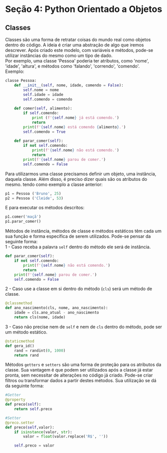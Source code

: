 # Seção 4: Python Orientado a Objetos 

## Classes

Classes são uma forma de retratar coisas do mundo real como objetos dentro do código. A ideia é criar uma abstração de algo que iremos descrever. Após criado este modelo, com variáveis e métodos, pode-se utilizar instâncias do mesmo como um tipo de dado. <br>
Por exemplo, uma classe 'Pessoa' poderia ter atributos, como 'nome', 'idade', 'altura', e métodos como 'falando', 'correndo', 'comendo'. <br>
Exemplo: <br>
```python
classe Pessoa:
    def __init__(self, nome, idade, comendo = False):
        self.nome = nome
        self.idade = idade
        self.comendo = comendo
    
    def comer(self, alimento):
        if self.comendo:
            print (f'{self.nome} já está comendo.')
            return
        print(f'{self.nome} está comendo {alimento}.')
        self.comendo = True
    
    def parar_comer(self):
        if not self.comendo:
            print(f'{self.nome} não está comendo.')
            return
        print(f'{self.nome} parou de comer.')
        self.comendo = False
```
Para utilizarmos uma classe precisamos definir um objeto, uma instância, daquela classe. Além disso, é preciso dizer quais são os atributos do mesmo. tendo como exemplo a classe anterior:
```python
p1 = Pessoa ('Bruno', 25)
p2 = Pessoa ('Cleide', 53)
```
E para executar os métodos descritos:
```python
p1.comer('maçã')
p1.parar_comer()
```
Métodos de instância, métodos de classe e métodos estáticos têm cada um sua função e forma específica de serem utilizados. Pode-se pensar da seguinte forma: <br>
1 - Caso receba a palavra ``self`` dentro do método ele será de instância. <br>
```python
def parar_comer(self):
    if not self.comendo:
        print(f'{self.nome} não está comendo.')
        return
    print(f'{self.nome} parou de comer.')
    self.comendo = False
```
2 - Caso use a classe em si dentro do método (``cls``) será um método de classe. <br>
```python
@classmethod
def ano_nascimento(cls, nome, ano_nascimento):
    idade = cls.ano_atual - ano_nascimento
    return cls(nome, idade)
```
3 - Caso não precise nem de ``self`` e nem de ``cls`` dentro do método, pode ser um método estático.
```python
@staticmethod
def gera_id()
    rand = randint(0, 1000)
    return rand
```
Métodos ``getters`` e ``setters`` são uma forma de proteção para os atributos da classe. Sua vantagem é que podem ser utilizados após a classe já estar pronta, sem necessitar de alterações no código já criado. Pode-se criar filtros ou transformar dados a partir destes métodos. Sua utilização se dá da seguinte forma:
```python
#Getter
@property
def preco(self):
    return self.preco

#Setter
@preco.setter
def preco(self,valor):
    if isinstance(valor, str):
        valor = float(valor.replace('R$', ''))

    self.preco = valor
```